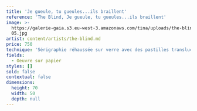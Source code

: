 ```yaml
---
title: 'Je gueule, tu gueules...ils braillent'
reference: 'The Blind, Je gueule, tu gueules...ils braillent'
image: >-
  https://galerie-gaia.s3.eu-west-3.amazonaws.com/tina/uploads/the-blind/article-galerie-gaïa-
  05.jpg
artist: content/artists/the-blind.md
price: 750
technique: 'Sérigraphie réhaussée sur verre avec des pastilles translucide en relief '
fields:
  - Oeuvre sur papier
styles: []
sold: false
contextual: false
dimensions:
  height: 70
  width: 50
  depth: null
---
```



